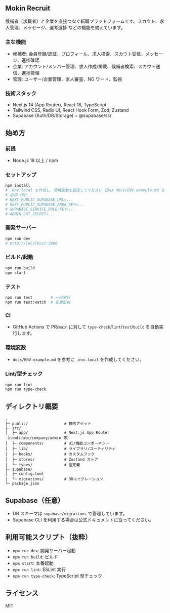 ## Mokin Recruit

候補者（求職者）と企業を直接つなぐ転職プラットフォームです。スカウト、求人管理、メッセージ、選考進捗
などの機能を備えています。

### 主な機能

- 候補者: 会員登録/認証、プロフィール、求人検索、スカウト受信、メッセージ、進捗確認
- 企業: アカウント/メンバー管理、求人作成/掲載、候補者検索、スカウト送信、進捗管理
- 管理: ユーザー/企業管理、求人審査、NG ワード、監視

### 技術スタック

- Next.js 14 (App Router), React 18, TypeScript
- Tailwind CSS, Radix UI, React Hook Form, Zod, Zustand
- Supabase (Auth/DB/Storage) + @supabase/ssr

## 始め方

### 前提

- Node.js 18 以上 / npm

### セットアップ

```bash
npm install
# .env.local を作成し、環境変数を設定してください（例は docs/ENV.example.md を参照）
# 必須（例）
# NEXT_PUBLIC_SUPABASE_URL=...
# NEXT_PUBLIC_SUPABASE_ANON_KEY=...
# SUPABASE_SERVICE_ROLE_KEY=...
# ADMIN_JWT_SECRET=...
```

### 開発サーバー

```bash
npm run dev
# http://localhost:3000
```

### ビルド/起動

```bash
npm run build
npm start
```

### テスト

```bash
npm run test        # 一回実行
npm run test:watch  # 変更監視
```

### CI

- GitHub Actions で PR/`main` に対して `type-check`/`lint`/`test`/`build` を自動実行します。

### 環境変数

- `docs/ENV.example.md` を参考に `.env.local` を作成してください。

### Lint/型チェック

```bash
npm run lint
npm run type-check
```

## ディレクトリ概要

```
.
├─ public/                # 静的アセット
├─ src/
│  ├─ app/                # Next.js App Router（candidate/company/admin 等）
│  ├─ components/         # UI/機能コンポーネント
│  ├─ lib/                # ライブラリ/ユーティリティ
│  ├─ hooks/              # カスタムフック
│  ├─ stores/             # Zustand ストア
│  └─ types/              # 型定義
├─ supabase/
│  ├─ config.toml
│  └─ migrations/         # DBマイグレーション
└─ package.json
```

## Supabase（任意）

- DB スキーマは `supabase/migrations` で管理しています。
- Supabase CLI を利用する場合は公式ドキュメントに従ってください。

## 利用可能スクリプト（抜粋）

- `npm run dev`: 開発サーバー起動
- `npm run build`: ビルド
- `npm start`: 本番起動
- `npm run lint`: ESLint 実行
- `npm run type-check`: TypeScript 型チェック

## ライセンス

MIT

